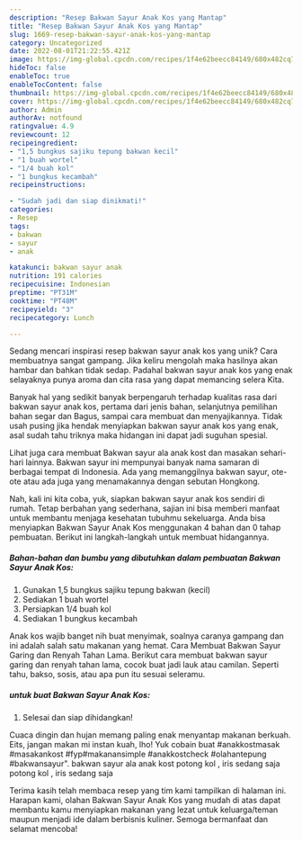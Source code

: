 ```yaml
---
description: "Resep Bakwan Sayur Anak Kos yang Mantap"
title: "Resep Bakwan Sayur Anak Kos yang Mantap"
slug: 1669-resep-bakwan-sayur-anak-kos-yang-mantap
category: Uncategorized
date: 2022-08-01T21:22:55.421Z
image: https://img-global.cpcdn.com/recipes/1f4e62beecc84149/680x482cq70/bakwan-sayur-anak-kos-foto-resep-utama.jpg
hideToc: false
enableToc: true
enableTocContent: false
thumbnail: https://img-global.cpcdn.com/recipes/1f4e62beecc84149/680x482cq70/bakwan-sayur-anak-kos-foto-resep-utama.jpg
cover: https://img-global.cpcdn.com/recipes/1f4e62beecc84149/680x482cq70/bakwan-sayur-anak-kos-foto-resep-utama.jpg
author: Admin
authorAv: notfound
ratingvalue: 4.9
reviewcount: 12
recipeingredient:
- "1,5 bungkus sajiku tepung bakwan kecil"
- "1 buah wortel"
- "1/4 buah kol"
- "1 bungkus kecambah"
recipeinstructions:

- "Sudah jadi dan siap dinikmati!"
categories:
- Resep
tags:
- bakwan
- sayur
- anak

katakunci: bakwan sayur anak 
nutrition: 191 calories
recipecuisine: Indonesian
preptime: "PT31M"
cooktime: "PT48M"
recipeyield: "3"
recipecategory: Lunch

---
```





Sedang mencari inspirasi resep bakwan sayur anak kos yang unik? Cara membuatnya sangat gampang. Jika keliru mengolah maka hasilnya akan hambar dan bahkan tidak sedap. Padahal bakwan sayur anak kos yang enak selayaknya punya aroma dan cita rasa yang dapat memancing selera Kita.





Banyak hal yang sedikit banyak berpengaruh terhadap kualitas rasa dari bakwan sayur anak kos, pertama dari jenis bahan, selanjutnya pemilihan bahan segar dan Bagus, sampai cara membuat dan menyajikannya. Tidak usah pusing jika hendak menyiapkan bakwan sayur anak kos yang enak,      asal sudah tahu triknya maka hidangan ini dapat jadi suguhan spesial.














Lihat juga cara membuat Bakwan sayur ala anak kost dan masakan sehari-hari lainnya. Bakwan sayur ini mempunyai banyak nama samaran di berbagai tempat di Indonesia. Ada yang memanggilnya bakwan sayur, ote-ote atau ada juga yang menamakannya dengan sebutan Hongkong.






Nah, kali ini kita coba, yuk, siapkan bakwan sayur anak kos sendiri di rumah. Tetap berbahan yang sederhana, sajian ini bisa memberi manfaat untuk membantu menjaga kesehatan tubuhmu sekeluarga. Anda bisa menyiapkan Bakwan Sayur Anak Kos menggunakan 4 bahan dan 0 tahap pembuatan. Berikut ini langkah-langkah untuk membuat hidangannya.

<!--inarticleads1-->

##### Bahan-bahan dan bumbu yang dibutuhkan dalam pembuatan Bakwan Sayur Anak Kos:

1. Gunakan 1,5 bungkus sajiku tepung bakwan (kecil)
1. Sediakan 1 buah wortel
1. Persiapkan 1/4 buah kol
1. Sediakan 1 bungkus kecambah


Anak kos wajib banget nih buat menyimak, soalnya caranya gampang dan ini adalah salah satu makanan yang hemat. Cara Membuat Bakwan Sayur Garing dan Renyah Tahan Lama. Berikut cara membuat bakwan sayur garing dan renyah tahan lama, cocok buat jadi lauk atau camilan. Seperti tahu, bakso, sosis, atau apa pun itu sesuai seleramu. 

<!--inarticleads2-->

#####  untuk buat Bakwan Sayur Anak Kos:


1. Selesai dan siap dihidangkan!

Cuaca dingin dan hujan memang paling enak menyantap makanan berkuah. Eits, jangan makan mi instan kuah, lho! Yuk cobain buat #anakkostmasak #masakankost #fyp#makanansimple #anakkostcheck #olahantepung #bakwansayur&#34;. bakwan sayur ala anak kost potong kol , iris sedang saja potong kol , iris sedang saja 

Terima kasih telah membaca resep yang tim kami tampilkan di halaman ini. Harapan kami, olahan Bakwan Sayur Anak Kos yang mudah di atas dapat membantu kamu menyiapkan makanan yang lezat untuk keluarga/teman maupun menjadi ide dalam berbisnis kuliner. Semoga bermanfaat dan selamat mencoba!
